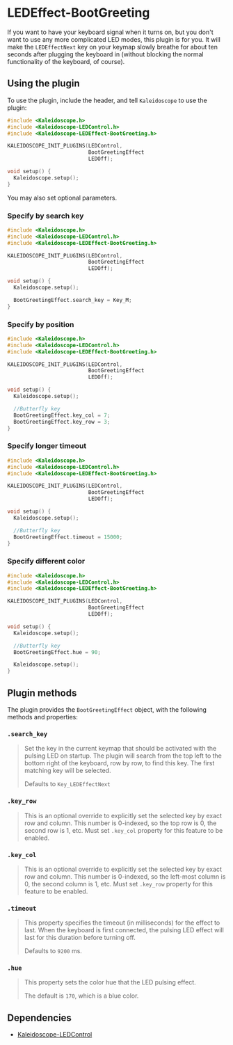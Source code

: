 # LEDEffect-BootGreeting

If you want to have your keyboard signal when it turns on, but you don't want to
use any more complicated LED modes, this plugin is for you. It will make the
`LEDEffectNext` key on your keymap slowly breathe for about ten seconds after
plugging the keyboard in (without blocking the normal functionality of the
keyboard, of course).

## Using the plugin

To use the plugin, include the header, and tell `Kaleidoscope` to use the plugin:

```c++
#include <Kaleidoscope.h>
#include <Kaleidoscope-LEDControl.h>
#include <Kaleidoscope-LEDEffect-BootGreeting.h>

KALEIDOSCOPE_INIT_PLUGINS(LEDControl,
                          BootGreetingEffect
                          LEDOff);

void setup() {
  Kaleidoscope.setup();
}
```

You may also set optional parameters.

### Specify by search key
```c++
#include <Kaleidoscope.h>
#include <Kaleidoscope-LEDControl.h>
#include <Kaleidoscope-LEDEffect-BootGreeting.h>

KALEIDOSCOPE_INIT_PLUGINS(LEDControl,
                          BootGreetingEffect
                          LEDOff);

void setup() {
  Kaleidoscope.setup();

  BootGreetingEffect.search_key = Key_M;
}
```

### Specify by position
```c++
#include <Kaleidoscope.h>
#include <Kaleidoscope-LEDControl.h>
#include <Kaleidoscope-LEDEffect-BootGreeting.h>

KALEIDOSCOPE_INIT_PLUGINS(LEDControl,
                          BootGreetingEffect
                          LEDOff);

void setup() {
  Kaleidoscope.setup();

  //Butterfly key
  BootGreetingEffect.key_col = 7;
  BootGreetingEffect.key_row = 3;
}
```

### Specify longer timeout
```c++
#include <Kaleidoscope.h>
#include <Kaleidoscope-LEDControl.h>
#include <Kaleidoscope-LEDEffect-BootGreeting.h>

KALEIDOSCOPE_INIT_PLUGINS(LEDControl,
                          BootGreetingEffect
                          LEDOff);

void setup() {
  Kaleidoscope.setup();

  //Butterfly key
  BootGreetingEffect.timeout = 15000;
}
```

### Specify different color
```c++
#include <Kaleidoscope.h>
#include <Kaleidoscope-LEDControl.h>
#include <Kaleidoscope-LEDEffect-BootGreeting.h>

KALEIDOSCOPE_INIT_PLUGINS(LEDControl,
                          BootGreetingEffect
                          LEDOff);

void setup() {
  Kaleidoscope.setup();

  //Butterfly key
  BootGreetingEffect.hue = 90;

  Kaleidoscope.setup();
}
```

##   Plugin methods

The plugin provides the `BootGreetingEffect` object, with the following methods and
properties:

### `.search_key`

> Set the key in the current keymap that should be activated with the pulsing
> LED on startup.  The plugin will search from the top left to the bottom right
> of the keyboard, row by row, to find this key.  The first matching key will
> be selected.
>
> Defaults to `Key_LEDEffectNext`

### `.key_row`

> This is an optional override to explicitly set the selected key by exact row
> and column.  This number is 0-indexed, so the top row is 0, the second row is
> 1, etc.  Must set `.key_col` property for this feature to be enabled.

### `.key_col`

> This is an optional override to explicitly set the selected key by exact row
> and column.  This number is 0-indexed, so the left-most column is 0, the
> second column is 1, etc.  Must set `.key_row` property for this feature to
> be enabled.

### `.timeout`

> This property specifies the timeout (in milliseconds) for the effect to last.
> When the keyboard is first connected, the pulsing LED effect will last for
> this duration before turning off.
>
> Defaults to `9200` ms.

### `.hue`

> This property sets the color hue that the LED pulsing effect.
>
> The default is `170`, which is a blue color.

## Dependencies

* [Kaleidoscope-LEDControl](LEDControl.md)

